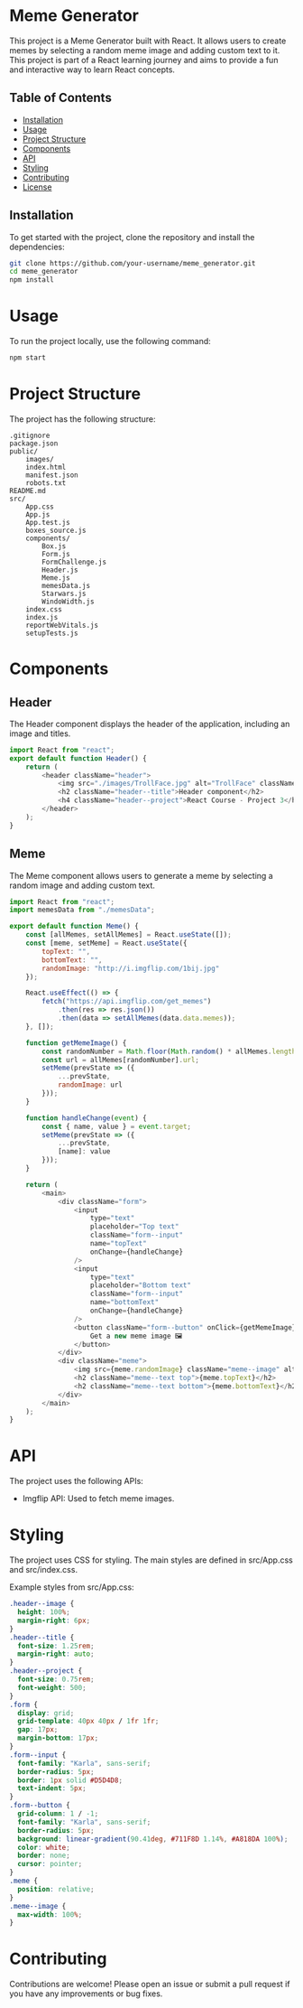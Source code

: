 # Meme Generator

This project is a Meme Generator built with React. It allows users to create memes by selecting a random meme image and adding custom text to it. This project is part of a React learning journey and aims to provide a fun and interactive way to learn React concepts.

## Table of Contents

- [Installation](#installation)
- [Usage](#usage)
- [Project Structure](#project-structure)
- [Components](#components)
- [API](#api)
- [Styling](#styling)
- [Contributing](#contributing)
- [License](#license)

## Installation

To get started with the project, clone the repository and install the dependencies:

```sh
git clone https://github.com/your-username/meme_generator.git
cd meme_generator
npm install
```
# Usage
To run the project locally, use the following command:
```sh
npm start
```
# Project Structure
The project has the following structure:
```
.gitignore
package.json
public/
    images/
    index.html
    manifest.json
    robots.txt
README.md
src/
    App.css
    App.js
    App.test.js
    boxes_source.js
    components/
        Box.js
        Form.js
        FormChallenge.js
        Header.js
        Meme.js
        memesData.js
        Starwars.js
        WindoWidth.js
    index.css
    index.js
    reportWebVitals.js
    setupTests.js
```
# Components
## Header
The Header component displays the header of the application, including an image and titles.
```js
import React from "react";
export default function Header() {
    return (
        <header className="header">
            <img src="./images/TrollFace.jpg" alt="TrollFace" className="header--image" />
            <h2 className="header--title">Header component</h2>
            <h4 className="header--project">React Course - Project 3</h4>
        </header>
    );
}
```

## Meme
The Meme component allows users to generate a meme by selecting a random image and adding custom text.
```js
import React from "react";
import memesData from "./memesData";

export default function Meme() {
    const [allMemes, setAllMemes] = React.useState([]);
    const [meme, setMeme] = React.useState({
        topText: "",
        bottomText: "",
        randomImage: "http://i.imgflip.com/1bij.jpg"
    });

    React.useEffect(() => {
        fetch("https://api.imgflip.com/get_memes")
            .then(res => res.json())
            .then(data => setAllMemes(data.data.memes));
    }, []);

    function getMemeImage() {
        const randomNumber = Math.floor(Math.random() * allMemes.length);
        const url = allMemes[randomNumber].url;
        setMeme(prevState => ({
            ...prevState,
            randomImage: url
        }));
    }

    function handleChange(event) {
        const { name, value } = event.target;
        setMeme(prevState => ({
            ...prevState,
            [name]: value
        }));
    }

    return (
        <main>
            <div className="form">
                <input
                    type="text"
                    placeholder="Top text"
                    className="form--input"
                    name="topText"
                    onChange={handleChange}
                />
                <input
                    type="text"
                    placeholder="Bottom text"
                    className="form--input"
                    name="bottomText"
                    onChange={handleChange}
                />
                <button className="form--button" onClick={getMemeImage}>
                    Get a new meme image 🖼
                </button>
            </div>
            <div className="meme">
                <img src={meme.randomImage} className="meme--image" alt="Meme_Image" />
                <h2 className="meme--text top">{meme.topText}</h2>
                <h2 className="meme--text bottom">{meme.bottomText}</h2>
            </div>
        </main>
    );
}
```
# API
The project uses the following APIs:

- Imgflip API: Used to fetch meme images.

# Styling
The project uses CSS for styling. The main styles are defined in src/App.css and src/index.css.

Example styles from src/App.css:
```css
.header--image {
  height: 100%;
  margin-right: 6px;
}
.header--title {
  font-size: 1.25rem;
  margin-right: auto;
}
.header--project {
  font-size: 0.75rem;
  font-weight: 500;
}
.form {
  display: grid;
  grid-template: 40px 40px / 1fr 1fr;
  gap: 17px;
  margin-bottom: 17px;
}
.form--input {
  font-family: "Karla", sans-serif;
  border-radius: 5px;
  border: 1px solid #D5D4D8;
  text-indent: 5px;
}
.form--button {
  grid-column: 1 / -1;
  font-family: "Karla", sans-serif;
  border-radius: 5px;
  background: linear-gradient(90.41deg, #711F8D 1.14%, #A818DA 100%);
  color: white;
  border: none;
  cursor: pointer;
}
.meme {
  position: relative;
}
.meme--image {
  max-width: 100%;
}
```

# Contributing
Contributions are welcome! Please open an issue or submit a pull request if you have any improvements or bug fixes.
